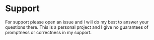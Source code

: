 # Support

For support please open an issue and I will do my best to answer your questions there. This is a personal project and I give no guarantees of promptness or correctness in my support.
